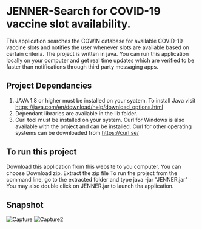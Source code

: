 
# JENNER-Search for COVID-19 vaccine slot availability.

This application searches the COWIN database for available COVID-19 vaccine slots and notifies the user whenever slots are available based on certain criteria.
The project is written in java. You can run this application locally on your computer and get real time updates which are verified to be faster than notifications through third party messaging apps.

## Project Dependancies
1) JAVA 1.8 or higher must be installed on your syatem. 
To install Java visit https://java.com/en/download/help/download_options.html
2) Dependant libraries are available in the lib folder.
3) Curl tool must be installed on your system. Curl for Windows is also available with the project and can be installed. Curl for other operating systems can be downloaded from https://curl.se/

## To run this project
Download this application from this website to you computer. 
You can choose Download zip.
Extract the zip file
To run the project from the command line, go to the extracted folder and type
java -jar "JENNER.jar" 
You may also double click on JENNER.jar to launch tha application.

## Snapshot

![Capture](https://user-images.githubusercontent.com/72568856/119268024-9e84cf00-bc0e-11eb-9452-45ec02ebb084.PNG)
![Capture2](https://user-images.githubusercontent.com/72568856/119273685-a00fc080-bc29-11eb-8480-a26607cbc89d.PNG)

